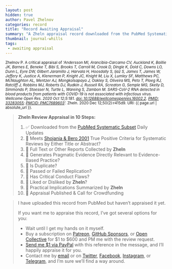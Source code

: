 ```yaml
---
layout: post
hidden: true
author: Pavel Zhelnov
categories: record
title: "Record Awaiting Appraisal"
summary: "A Zheln appraisal record downloaded from the PubMed Systematic Subset daily updates."
thumbnail: journal-whills
tags:
 - awaiting appraisal
---
```


<small id="citation">Zhelnov P. A critical appraisal of _‘Andersson MI, Arancibia-Carcamo CV, Auckland K, Baillie JK, Barnes E, Beneke T, Bibi S, Brooks T, Carroll M, Crook D, Dingle K, Dold C, Downs LO, Dunn L, Eyre DW, Gilbert Jaramillo J, Harvala H, Hoosdally S, Ijaz S, James T, James W, Jeffery K, Justice A, Klenerman P, Knight JC, Knight M, Liu X, Lumley SF, Matthews PC, McNaughton AL, Mentzer AJ, Mongkolsapaya J, Oakley S, Oliveira MS, Peto T, Ploeg RJ, Ratcliff J, Robbins MJ, Roberts DJ, Rudkin J, Russell RA, Screaton G, Semple MG, Skelly D, Simmonds P, Stoesser N, Turtle L, Wareing S, Zambon M. SARS-CoV-2 RNA detected in blood products from patients with COVID-19 is not associated with infectious virus. Wellcome Open Res. 2020 Oct 12;5:181. [doi: 10.12688/wellcomeopenres.16002.2](https://doi.org/10.12688/wellcomeopenres.16002.2). [PMID: 33283055](https://pubmed.gov/33283055); [PMCID: PMC7689603](https://ncbi.nlm.nih.gov/pmc/PMC7689603)’._ Zheln. 2020 Dec 12;50(2):r415d9. URI: {{ page.url | absolute_url }}.</small>

> **Zheln Review Appraisal in 10 Steps:**
>
> 1. ✅ Downloaded from the [PubMed Systematic Subset](https://github.com/p1m-ortho/qs-global-ortho-search-queries/blob/global-sr-query/README.md) Daily Updates
> 2. 🔄 Meets [Shojania & Bero 2001](https://www.researchgate.net/publication/11820967_Taking_Advantage_of_the_Explosion_of_Systematic_Reviews_An_Efficient_MEDLINE_Search_Strategy) True Positive Criteria for Systematic Reviews by Either Title or Abstract?
> 3. 🔄 Full Text or Other Reports Collected by **Zheln**
> 4. 🔄 Generates Pragmatic Evidence Directly Relevant to Evidence-Based Practice?
> 5. 🔄 Is Duplicate?
> 6. 🔄 Passed or Failed Replication?
> 7. 🔄 Has Critical Conduct Flaws?
> 8. 🔄 Liked or Disliked by **Zheln**?
> 9. 🔄 Practical Implications Summarized by **Zheln**
> 10. 🔄 Appraisal Published & Call for Crowdfunding

> I have uploaded this record from PubMed but haven’t appraised it yet.
>
> If you want me to appraise this record, I’ve got several options for you:
> * Wait until I get my hands on it myself.
> * Buy a subscription on [Patreon](https://patreon.com/zheln), [GitHub Sponsors](https://github.com/sponsors/drzhelnov), or [Open Collective](https://opencollective.com/zheln) for $1 to $600 and PM me with the review request.
> * [Send me $1 via PayPal](https://paypal.me/pjelnov) with this reference in the message, and I’ll happily appraise it for you.
> * Contact me by [email](mailto:pavel@zheln.com) or on [Twitter](https://twitter.com/drzhelnov), [Facebook](https://facebook.com/drzhelnov), [Instagram](https://instagram.com/igzheln), or [Telegram](https://t.me/drzhelnov), and I’m sure we’ll find a way around.
